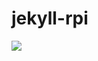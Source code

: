 # jekyll-rpi

<a href='https://jenkins.codexatomos.org/job/docker-rpi/job/Jekyll-rpi/job/jekyll-rpi/'><img src='https://jenkins.codexatomos.org/job/docker-rpi/job/Jekyll-rpi/job/jekyll-rpi/badge/icon'></a>
